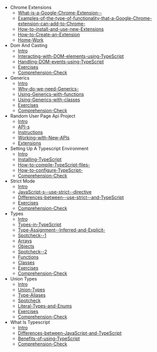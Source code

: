 - Chrome Extensions
  - [What-is-a-Google-Chrome-Extension--](./typescript/chrome-extensions/What-is-a-Google-Chrome-Extension--.md)
  - [Examples-of-the-type-of-functionality-that-a-Google-Chrome-extension-can-add-to-Chrome-](./typescript/chrome-extensions/Examples-of-the-type-of-functionality-that-a-Google-Chrome-extension-can-add-to-Chrome-.md)
  - [How-to-install-and-use-new-Extensions](./typescript/chrome-extensions/How-to-install-and-use-new-Extensions.md)
  - [How-to-Create-an-Extension](./typescript/chrome-extensions/How-to-Create-an-Extension.md)
  - [Home-Work](./typescript/chrome-extensions/Home-Work.md)
- Dom And Casting
  - [Intro](./typescript/dom-and-casting/Intro.md)
  - [Interacting-with-DOM-elements-using-TypeScript](./typescript/dom-and-casting/Interacting-with-DOM-elements-using-TypeScript.md)
  - [Handling-DOM-events-using-TypeScript](./typescript/dom-and-casting/Handling-DOM-events-using-TypeScript.md)
  - [Exercises](./typescript/dom-and-casting/Exercises.md)
  - [Comprehension-Check](./typescript/dom-and-casting/Comprehension-Check.md)
- Generics
  - [Intro](./typescript/generics/Intro.md)
  - [Why-do-we-need-Generics-](./typescript/generics/Why-do-we-need-Generics-.md)
  - [Using-Generics-with-functions](./typescript/generics/Using-Generics-with-functions.md)
  - [Using-Generics-with-classes](./typescript/generics/Using-Generics-with-classes.md)
  - [Exercises](./typescript/generics/Exercises.md)
  - [Comprehension-Check](./typescript/generics/Comprehension-Check.md)
- Random User Page Api Project
  - [Intro](./typescript/random-user-page-api-project/Intro.md)
  - [API-s](./typescript/random-user-page-api-project/API-s.md)
  - [Instructions](./typescript/random-user-page-api-project/Instructions.md)
  - [Working-with-New-APIs](./typescript/random-user-page-api-project/Working-with-New-APIs.md)
  - [Extensions](./typescript/random-user-page-api-project/Extensions.md)
- Setting Up A Typescript Environment
  - [Intro](./typescript/setting-up-a-typescript-environment/Intro.md)
  - [Installing-TypeScript](./typescript/setting-up-a-typescript-environment/Installing-TypeScript.md)
  - [How-to-compile-TypeScript-files-](./typescript/setting-up-a-typescript-environment/How-to-compile-TypeScript-files-.md)
  - [How-to-configure-TypeScript-](./typescript/setting-up-a-typescript-environment/How-to-configure-TypeScript-.md)
  - [Comprehension-Check](./typescript/setting-up-a-typescript-environment/Comprehension-Check.md)
- Strict Mode
  - [Intro](./typescript/strict-mode/Intro.md)
  - [JavaScript-s--use-strict--directive](./typescript/strict-mode/JavaScript-s--use-strict--directive.md)
  - [Differences-between--use-strict--and-TypeScript](./typescript/strict-mode/Differences-between--use-strict--and-TypeScript.md)
  - [Exercises](./typescript/strict-mode/Exercises.md)
  - [Comprehension-Check](./typescript/strict-mode/Comprehension-Check.md)
- Types
  - [Intro](./typescript/types/Intro.md)
  - [Types-in-TypeScript](./typescript/types/Types-in-TypeScript.md)
  - [Type-Assignment--Inferred-and-Explicit-](./typescript/types/Type-Assignment--Inferred-and-Explicit-.md)
  - [Spotcheck--1](./typescript/types/Spotcheck--1.md)
  - [Arrays](./typescript/types/Arrays.md)
  - [Objects](./typescript/types/Objects.md)
  - [Spotcheck--2](./typescript/types/Spotcheck--2.md)
  - [Functions](./typescript/types/Functions.md)
  - [Classes](./typescript/types/Classes.md)
  - [Exercises](./typescript/types/Exercises.md)
  - [Comprehension-Check](./typescript/types/Comprehension-Check.md)
- Union Types
  - [Intro](./typescript/union-types/Intro.md)
  - [Union-Types](./typescript/union-types/Union-Types.md)
  - [Type-Aliases](./typescript/union-types/Type-Aliases.md)
  - [Spotcheck](./typescript/union-types/Spotcheck.md)
  - [Literal-Types-and-Enums](./typescript/union-types/Literal-Types-and-Enums.md)
  - [Exercises](./typescript/union-types/Exercises.md)
  - [Comprehension-Check](./typescript/union-types/Comprehension-Check.md)
- What Is Typescript 
  - [Intro](./typescript/what-is-typescript-/Intro.md)
  - [Differences-between-JavaScript-and-TypeScript](./typescript/what-is-typescript-/Differences-between-JavaScript-and-TypeScript.md)
  - [Benefits-of-using-TypeScript](./typescript/what-is-typescript-/Benefits-of-using-TypeScript.md)
  - [Comprehension-Check](./typescript/what-is-typescript-/Comprehension-Check.md)
